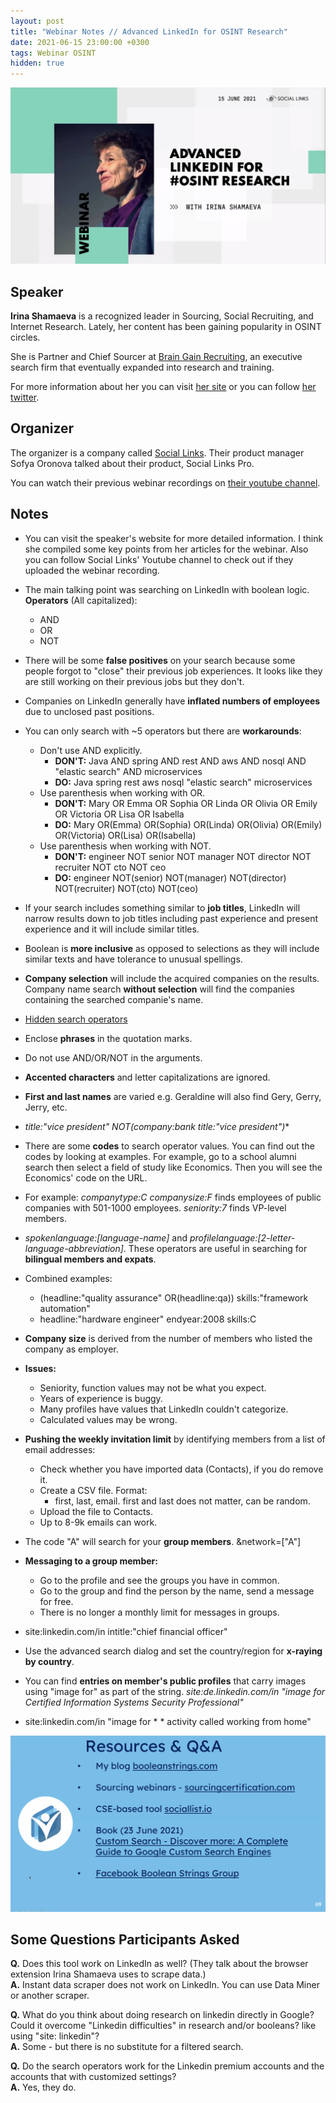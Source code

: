 ```yaml
---
layout: post
title: "Webinar Notes // Advanced LinkedIn for OSINT Research"
date: 2021-06-15 23:00:00 +0300
tags: Webinar OSINT 
hidden: true
---
```


![advanced linkedin for osint research cover](/img/webinar/2021june/linkedin1.png)

## Speaker
**Irina Shamaeva** is a recognized leader in Sourcing, Social Recruiting, and Internet Research. Lately, her content has been gaining popularity in OSINT circles.

She is Partner and Chief Sourcer at [Brain Gain Recruiting](https://braingainrecruiting.com/), an executive search firm that eventually expanded into research and training.

For more information about her you can visit [her site](https://booleanstrings.com/about/) or you can follow [her twitter](https://twitter.com/braingain).

## Organizer
The organizer is a company called [Social Links](https://sociallinks.io). Their product manager Sofya Oronova talked about their product, Social Links Pro. 

You can watch their previous webinar recordings on [their youtube channel](https://www.youtube.com/channel/UCcFD986JKvXXU88w0SRfvow).

## Notes
- You can visit the speaker's website for more detailed information. I think she compiled some key points from her articles for the webinar. Also you can follow Social Links' Youtube channel to check out if they uploaded the webinar recording. 

- The main talking point was searching on LinkedIn with boolean logic.
**Operators** (All capitalized):
	- AND 
	- OR
	- NOT

- There will be some **false positives** on your search because some people forgot to "close" their previous job experiences. It looks like they are still working on their previous jobs but they don't.

- Companies on LinkedIn generally have **inflated numbers of employees** due to unclosed past positions.

- You can only search with ~5 operators but there are **workarounds**:
	- Don't use AND explicitly.
		- **DON'T:** Java AND spring AND rest AND aws AND nosql AND "elastic search" AND microservices
		- **DO:** Java spring rest aws nosql "elastic search" microservices
	- Use parenthesis when working with OR.
		- **DON'T:** Mary OR Emma OR Sophia OR Linda OR Olivia OR Emily OR Victoria OR Lisa OR Isabella
		- **DO:** Mary OR(Emma) OR(Sophia) OR(Linda) OR(Olivia) OR(Emily) OR(Victoria) OR(Lisa) OR(Isabella)
	- Use parenthesis when working with NOT.
		- **DON'T:** engineer NOT senior NOT manager NOT director NOT recruiter NOT 	cto NOT ceo
		- **DO:** engineer NOT(senior) NOT(manager) NOT(director) NOT(recruiter) NOT(cto) NOT(ceo)

- If your search includes something similar to **job titles**, LinkedIn will narrow results down to job titles including past experience and present experience and it will include similar titles.

- Boolean is **more inclusive** as opposed to selections as they will include similar texts and have tolerance to unusual spellings. 

- **Company selection** will include the acquired companies on the results. Company name search **without selection** will find the companies containing the searched companie's name.

- [Hidden search operators](https://booleanstrings.com/linkedin-search-operators/)

- Enclose **phrases** in the quotation marks.

- Do not use AND/OR/NOT in the arguments.

- **Accented characters** and letter capitalizations are ignored.

- **First and last names** are varied e.g. Geraldine will also find Gery, Gerry, Jerry, etc. 

- *title:"vice president" NOT(company:bank title:"vice president")**

- There are some **codes** to search operator values. You can find out the codes by looking at examples. For example, go to a school alumni search then select a field of study like Economics. Then you will see the Economics' code on the URL.

- For example: *companytype:C companysize:F* finds employees of public companies with 501-1000 employees. *seniority:7* finds VP-level members.

- *spokenlanguage:[language-name]* and *profilelanguage:[2-letter-language-abbreviation]*. These operators are useful in searching for **bilingual members and expats**.
	
- Combined examples:
	- (headline:"quality assurance" OR(headline:qa)) skills:"framework automation"
	- headline:"hardware engineer" endyear:2008 skills:C

- **Company size** is derived from the number of members who listed the company as employer.

- **Issues:**
	- Seniority, function values may not be what you expect.
	- Years of experience is buggy.
	- Many profiles have values that LinkedIn couldn't categorize.
	- Calculated values may be wrong.

- **Pushing the weekly invitation limit** by identifying members from a list of email addresses:
	- Check whether you have imported data (Contacts), if you do remove it.
	- Create a CSV file. Format:
		- first, last, email. first and last does not matter, can be random.
	- Upload the file to Contacts.
	- Up to 8-9k emails can work. 

- The code "A" will search for your **group members**. &network=["A"]

- **Messaging to a group member:**
	- Go to the profile and see the groups you have in common.
	- Go to the group and find the person by the name, send a message for free.
	- There is no longer a monthly limit for messages in groups.

- site:linkedin.com/in intitle:"chief financial officer"

- Use the advanced search dialog and set the country/region for **x-raying by country**.

- You can find **entries on member's public profiles** that carry images using "image for" as part of the string. *site:de.linkedin.com/in "image for Certified Information Systems Security Professional"*

- site:linkedin.com/in "image for * * activity called working from home"

![resources and q&a](/img/webinar/2021june/linkedin2.png)

## Some Questions Participants Asked
**Q.** Does this tool work on LinkedIn as well? (They talk about the browser extension Irina Shamaeva uses to scrape data.)<br>
**A.** Instant data scraper does not work on LinkedIn. You can use Data Miner or another scraper.

**Q.** What do you think about doing research on linkedin directly in Google? Could it overcome "Linkedin difficulties" in research and/or booleans? like using "site: linkedin"?<br>
**A.** Some - but there is no substitute for a filtered search.

**Q.** Do the search operators work for the Linkedin premium accounts and the accounts that with customized settings?<br>
**A.** Yes, they do.

